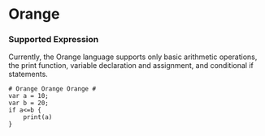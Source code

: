 # Orange

### Supported Expression ###

Currently, the Orange language supports only basic arithmetic operations, the print function, variable declaration and assignment, and conditional if statements.  

```
# Orange Orange Orange #
var a = 10;
var b = 20;
if a<=b {
    print(a)
}
```
